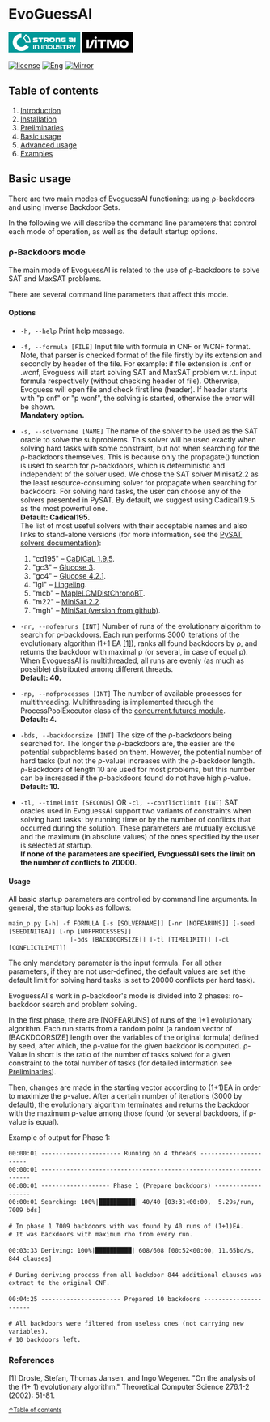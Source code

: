 # EvoGuessAI
[![SAI](https://github.com/ITMO-NSS-team/open-source-ops/blob/master/badges/SAI_badge_flat.svg)](https://sai.itmo.ru/)
[![ITMO](https://github.com/ITMO-NSS-team/open-source-ops/blob/master/badges/ITMO_badge_flat_rus.svg)](https://en.itmo.ru/en/)

[![license](https://img.shields.io/github/license/aimclub/evoguess-ai)](https://github.com/aimclub/evoguess-ai/blob/master/LICENSE)
[![Eng](https://img.shields.io/badge/lang-ru-yellow.svg)](/README.md)
[![Mirror](https://img.shields.io/badge/mirror-GitLab-orange)](https://gitlab.actcognitive.org/itmo-sai-code/evoguess-ai)

## Table of contents  <a name="tablecontents"></a>
1. [Introduction](intro.md)
2. [Installation](installation.md)
3. [Preliminaries](theory.md)
4. [Basic usage](basic.md)
5. [Advanced usage](advanced.md)
6. [Examples](examples.md)

## Basic usage

There are two main modes of EvoguessAI functioning: using ρ-backdoors 
and using Inverse Backdoor Sets.

In the following we will describe the command line parameters that control 
each mode of operation, as well as the default startup options.

### ρ-Backdoors mode

The main mode of EvoguessAI is related to the use of ρ-backdoors 
to solve SAT and MaxSAT problems. 

There are several command line parameters that affect this mode.

#### Options

+ `-h, --help` Print help message.


+ `-f, --formula [FILE]` Input file with formula in CNF or WCNF format. Note, that parser is checked
format of the file firstly by its extension and secondly by header of the file. 
For example: if file extension is .cnf or .wcnf, Evoguess will start solving SAT 
and MaxSAT problem w.r.t. input formula respectively (without checking header of file). 
Otherwise, Evoguess will open file and check first line (header). If header starts with "p cnf" or
"p wcnf", the solving is started, otherwise the error will be shown.  
**Mandatory option.**


+ `-s, --solvername [NAME]` The name of the solver to be used as the 
SAT oracle to solve the subproblems. This solver will be used 
exactly when solving hard tasks with some constraint, but not 
when searching for the ρ-backdoors themselves. This is because 
only the propagate() function is used to search for ρ-backdoors, 
which is deterministic and independent of the solver used. We chose the
SAT solver Minisat2.2 as the least resource-consuming solver for propagate 
when searching for backdoors. For solving hard tasks, the user can choose 
any of the solvers presented in PySAT. By default, we suggest using Cadical1.9.5 
as the most powerful one.  
**Default: Cadical195.**  
The list of most useful solvers with their acceptable names 
and also links to stand-alone versions
(for more information, see the 
[PySAT solvers documentation](https://pysathq.github.io/docs/html/api/solvers.html)): 
  1. "cd195" &ndash; [CaDiCaL 1.9.5](https://github.com/arminbiere/cadical/releases/tag/rel-1.9.5).
  2. "gc3" &ndash; [Glucose 3](https://github.com/audemard/glucose/releases/tag/3.0).
  3. "gc4" &ndash; [Glucose 4.2.1](https://github.com/audemard/glucose/releases/tag/4.2.1).
  4. "lgl" &ndash; [Lingeling](https://github.com/arminbiere/lingeling/releases/tag/rel-1.0.0).
  5. "mcb" &ndash; [MapleLCMDistChronoBT](https://github.com/krobelus/MapleLCMDistChronoBT).
  6. "m22" &ndash; [MiniSat 2.2](http://minisat.se/downloads/minisat-2.2.0.tar.gz).
  7. "mgh" &ndash; [MiniSat (version from github)](https://github.com/niklasso/minisat).  




+ `-nr, --nofearuns [INT]` Number of runs of the evolutionary algorithm to search for ρ-backdoors. 
Each run performs 3000 iterations of the evolutionary algorithm (1+1 EA [[1]](#1)),
ranks all found backdoors by ρ, and returns the backdoor with maximal ρ 
(or several, in case of equal ρ). When EvoguessAI is multithreaded, 
all runs are evenly (as much as possible) distributed among different threads.  
**Default: 40.**


+ `-np, --nofprocesses [INT]` The number of available processes for multithreading. 
Multithreading is implemented through the ProcessPoolExecutor class of 
the [concurrent.futures module](https://docs.python.org/3/library/concurrent.futures.html).  
**Default: 4.**


+ `-bds, --backdoorsize [INT]` The size of the ρ-backdoors being searched for. 
The longer the ρ-backdoors are, the easier are the potential 
subproblems based on them. However, the potential number of hard 
tasks (but not the ρ-value) increases with the ρ-backdoor length. ρ-Backdoors of 
length 10 are used for most problems, but this number can be increased 
if the ρ-backdoors found do not have high ρ-value.  
**Default: 10.**


+ `-tl, --timelimit [SECONDS]` OR `-cl, --conflictlimit [INT]` 
SAT oracles used in EvoguessAI support two variants of constraints 
when solving hard tasks: by running time or by the number of 
conflicts that occurred during the solution. 
These parameters are mutually exclusive and the maximum 
(in absolute values) of the ones specified by the 
user is selected at startup.  
**If none of the parameters are specified, 
EvoguessAI sets the limit on the number of conflicts to 20000.**

#### Usage

All basic startup parameters are controlled by command line arguments.
In general, the startup looks as follows:
```
main_p.py [-h] -f FORMULA [-s [SOLVERNAME]] [-nr [NOFEARUNS]] [-seed [SEEDINITEA]] [-np [NOFPROCESSES]]
                 [-bds [BACKDOORSIZE]] [-tl [TIMELIMIT]] [-cl [CONFLICTLIMIT]]
```

The only mandatory parameter is the input formula. 
For all other parameters, if they are not user-defined, 
the default values are set (the default limit for solving 
hard tasks is set to 20000 conflicts per hard task).

EvoguessAI's work in ρ-backdoor's mode 
is divided into 2 phases: ro-backdoor search and problem solving. 

In the first phase, there are [NOFEARUNS] of runs of 
the 1+1 evolutionary algorithm. Each run starts from 
a random point (a random vector of [BACKDOORSIZE] length 
over the variables of the original formula) defined by seed, 
after which, the ρ-value for the given backdoor is computed. 
ρ-Value in short is the ratio of the number of tasks solved 
for a given constraint to the total number of tasks 
(for detailed information see [Preliminaries](theory.md)).

Then, changes are made in the starting vector according to (1+1)EA 
in order to maximize the ρ-value. After a certain number of iterations 
(3000 by default), the evolutionary algorithm terminates and returns 
the backdoor with the maximum ρ-value among those found 
(or several backdoors, if ρ-value is equal).



Example of output for Phase 1:
```shell
00:00:01 ---------------------- Running on 4 threads ----------------------
00:00:01 -------------------------------------------------------------------
00:00:01 ------------------- Phase 1 (Prepare backdoors) -------------------
00:00:01 Searching: 100%|██████████| 40/40 [03:31<00:00,  5.29s/run, 7009 bds]

# In phase 1 7009 backdoors with was found by 40 runs of (1+1)EA. 
# It was backdoors with maximum rho from every run.

00:03:33 Deriving: 100%|██████████| 608/608 [00:52<00:00, 11.65bd/s, 844 clauses]

# During deriving process from all backdoor 844 additional clauses was extract to the original CNF.

00:04:25 ---------------------- Prepared 10 backdoors ----------------------

# All backdoors were filtered from useless ones (not carrying new variables). 
# 10 backdoors left.
```



### References

<a id="1">[1]</a> 
Droste, Stefan, Thomas Jansen, and Ingo Wegener. 
"On the analysis of the (1+ 1) evolutionary algorithm." 
Theoretical Computer Science 276.1-2 (2002): 51-81.



<sup>[&uarr;Table of contents](#tablecontents)</sup>